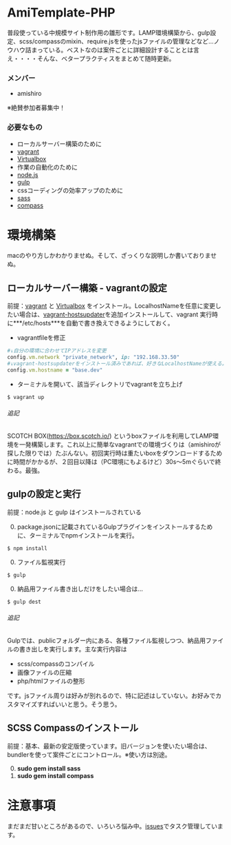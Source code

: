 # AmiTemplate-PHP

普段使っている中規模サイト制作用の雛形です。LAMP環境構築から、gulp設定、scss/compassのmixin、require.jsを使ったjsファイルの管理などなど…ノウハウ詰まっている。ベストなのは案件ごとに詳細設計することとは言え・・・・そんな、ベタープラクティスをまとめて随時更新。

### メンバー

- amishiro

※絶賛参加者募集中！

### 必要なもの

- ローカルサーバー構築のために
 - [vagrant](https://www.vagrantup.com/)
 - [Virtualbox](https://www.virtualbox.org/)
- 作業の自動化のために
 - [node.js](http://nodejs.jp/)
 - [gulp](http://gulpjs.com/)
- cssコーディングの効率アップのために
 - [sass](http://sass-lang.com/)
 - [compass](http://compass-style.org/)

# 環境構築

macのやり方しかわかりませぬ。そして、ざっくりな説明しか書いておりませぬ。

## ローカルサーバー構築 - vagrantの設定

前提：[vagrant](https://www.vagrantup.com/) と [Virtualbox](https://www.virtualbox.org/) をインストール。LocalhostNameを任意に変更したい場合は、[vagrant-hostsupdater](https://github.com/cogitatio/vagrant-hostsupdater)を追加インストールして、vagrant 実行時に***/etc/hosts***を自動で書き換えできるようにしておく。

- vagrantfileを修正
~~~ruby
#↓自分の環境に合わせてIPアドレスを変更
config.vm.network "private_network", ip: "192.168.33.50"
#↓vagrant-hostsupdaterをインストール済みであれば、好きなLocalhostNameが使える。
config.vm.hostname = "base.dev"
~~~

- ターミナルを開いて、該当ディレクトリでvagrantを立ち上げ
~~~
$ vagrant up
~~~

###### 追記

SCOTCH BOX(https://box.scotch.io/) というboxファイルを利用してLAMP環境を一発構築します。これ以上に簡単なvagrantでの環境づくりは（amishiroが探した限りでは）たぶんない。初回実行時は重たいboxをダウンロードするために時間がかかるが、２回目以降は（PC環境にもよるけど）30s〜5mぐらいで終わる。最強。

## gulpの設定と実行

前提：node.js と gulp はインストールされている

0. package.jsonに記載されているGulpプラグインをインストールするために、ターミナルでnpmインストールを実行。
~~~
$ npm install
~~~
0. ファイル監視実行
~~~
$ gulp
~~~
0. 納品用ファイル書き出しだけをしたい場合は…
~~~
$ gulp dest
~~~

###### 追記

Gulpでは、publicフォルダー内にある、各種ファイル監視しつつ、納品用ファイルの書き出しを実行します。主な実行内容は

- scss/compassのコンパイル
- 画像ファイルの圧縮
- php/htmlファイルの整形

です。jsファイル周りは好みが別れるので、特に記述はしていない。お好みでカスタマイズすればいいと思う。そう思う。

## SCSS Compassのインストール

前提：基本、最新の安定版使っています。旧バージョンを使いたい場合は、bundlerを使って案件ごとにコントロール。※使い方は別途。

0. **sudo gem install sass**
0. **sudo gem install compass**


# 注意事項

まだまだ甘いところがあるので、いろいろ悩み中。[issues](https://github.com/amishiro/AmiTemplate-PHP/issues)でタスク管理しています。
